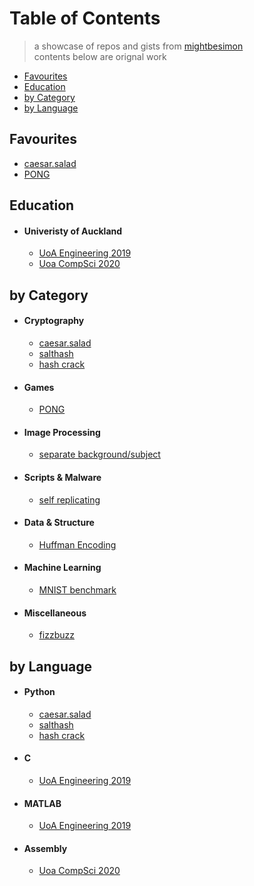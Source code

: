 # Table of Contents #

> a showcase of repos and gists from [mightbesimon](https://github.com/mightbesimon/)  
> contents below are orignal work

- [Favourites](#favourites)
- [Education](#education)
- [by Category](#by-category)
- [by Language](#by-language)



## Favourites ##
  - [caesar.salad](https://github.com/mightbesimon/caesar.salad)
  - [PONG](https://github.com/mightbesimon/PONG)

## Education ##

- #### Univeristy of Auckland ####
  - [UoA Engineering 2019](https://github.com/mightbesimon/UoA-Engineering-2019)
  - [Uoa CompSci 2020](https://github.com/mightbesimon/Uoa-CompSci-2020)

## by Category ##

- #### Cryptography ####
  - [caesar.salad](https://github.com/mightbesimon/caesar.salad)
  - [salthash](https://gist.github.com/mightbesimon/29c8a82467dea6cf9f2a10b80e2440fd)
  - [hash crack](https://gist.github.com/mightbesimon/2e0d76ac2e4b293386b2aad9d547da32)

- #### Games ####
  - [PONG](https://github.com/mightbesimon/PONG)

- #### Image Processing ####
  - [separate background/subject](https://github.com/mightbesimon/UoA-Engineering-2019/tree/master/MATLAB%20project)
  
- #### Scripts & Malware ####
  
  - [self replicating](https://github.com/mightbesimon/self-replicating)
  
- #### Data & Structure ####
  - [Huffman Encoding](https://gist.github.com/mightbesimon/02acf8f4f023027ccfcc6c5d8420d922)

- #### Machine Learning ####
  - [MNIST benchmark](https://github.com/mightbesimon/mnist-benchmark)

- #### Miscellaneous ####
  - [fizzbuzz](https://gist.github.com/mightbesimon/61628ec26d3b1cd3ab917827a58163ef)



## by Language ##

- #### Python ####
  - [caesar.salad](https://github.com/mightbesimon/caesar.salad)
  - [salthash](https://gist.github.com/mightbesimon/29c8a82467dea6cf9f2a10b80e2440fd)
  - [hash crack](https://gist.github.com/mightbesimon/2e0d76ac2e4b293386b2aad9d547da32) 

- #### C ####
  - [UoA Engineering 2019](https://github.com/mightbesimon/UoA-Engineering-2019)

- #### MATLAB ####
  - [UoA Engineering 2019](https://github.com/mightbesimon/UoA-Engineering-2019)

- #### Assembly ####
  - [Uoa CompSci 2020](https://github.com/mightbesimon/Uoa-CompSci-2020)
